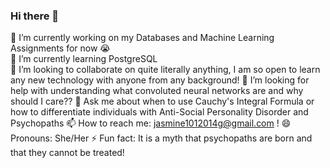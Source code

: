 ### Hi there 👋

<!--
**jasmineguru/jasmineguru** is a ✨ _special_ ✨ repository because its `README.md` (this file) appears on your GitHub profile.

Here are some ideas to get you started:

🔭 I’m currently working on my Databases and Machine Learning Assignments for now 😭
🌱 I’m currently learning PostgreSQL
👯 I’m looking to collaborate on quite literally anything, I am so open to learn any new technology with anyone from any background!
🤔 I’m looking for help with understanding what convoluted neural networks are and why should I care??
💬 Ask me about when to use Cauchy's Integral Formula or how to differentiate individuals with Anti-Social Personality Disorder and Psychopaths
📫 How to reach me: jasmine1012014g@gmail.com !
😄 Pronouns: She/Her
⚡ Fun fact: It is a myth that psychopaths are born and that they cannot be treated! 
-->
🔭 I’m currently working on my Databases and Machine Learning Assignments for now 😭 \
🌱 I’m currently learning PostgreSQL <br>
👯 I’m looking to collaborate on quite literally anything, I am so open to learn any new technology with anyone from any background!
🤔 I’m looking for help with understanding what convoluted neural networks are and why should I care??
💬 Ask me about when to use Cauchy's Integral Formula or how to differentiate individuals with Anti-Social Personality Disorder and Psychopaths
📫 How to reach me: jasmine1012014g@gmail.com !
😄 Pronouns: She/Her
⚡ Fun fact: It is a myth that psychopaths are born and that they cannot be treated! 
